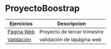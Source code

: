 # ProyectoBoostrap
Ejercicios|Descripcion
----------|-----------
[Página Web](https://thewildprojectfan.000webhostapp.com/)|Proyecto de tercer trimestre 
[Validación](ProyectoBoostrap/documentos)|validación de lapágina web
